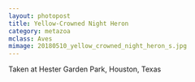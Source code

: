 ```yaml
---
layout: photopost
title: Yellow-Crowned Night Heron
category: metazoa
mclass: Aves
mimage: 20180510_yellow_crowned_night_heron_s.jpg
---
```



Taken at Hester Garden Park, Houston, Texas
